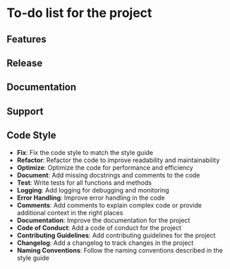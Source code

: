 # To-do list for the project

## Features

## Release

## Documentation

## Support

## Code Style
- **Fix**: Fix the code style to match the style guide
- **Refactor**: Refactor the code to improve readability and maintainability
- **Optimize**: Optimize the code for performance and efficiency
- **Document**: Add missing docstrings and comments to the code
- **Test**: Write tests for all functions and methods
- **Logging**: Add logging for debugging and monitoring
- **Error Handling**: Improve error handling in the code
- **Comments**: Add comments to explain complex code or provide additional context in the right places
- **Documentation**: Improve the documentation for the project
- **Code of Conduct**: Add a code of conduct for the project
- **Contributing Guidelines**: Add contributing guidelines for the project
- **Changelog**: Add a changelog to track changes in the project
- **Naming Conventions**: Follow the naming conventions described in the style guide